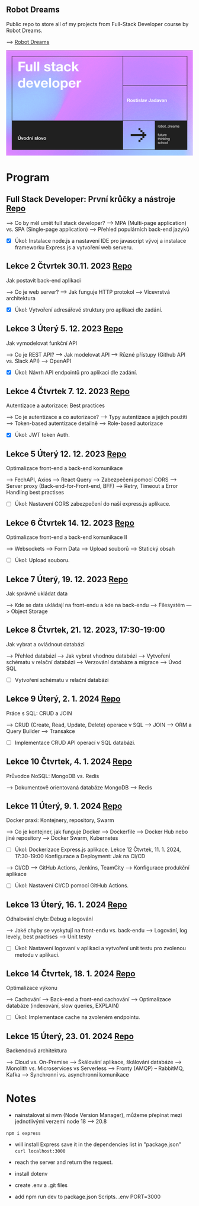 
## Robot Dreams

Public repo to store all of my projects from Full-Stack Developer course by Robot Dreams.

—> [Robot Dreams](https://robotdreams.cz/course/95-full-stack-developer)

![Course Image](fullstackdeveloper.png)
# Program

## Full Stack Developer: První krůčky a nástroje [Repo](https://github.com/nightguarder/FullDevLekce1.git)

—> Co by měl umět full stack developer?
—> MPA (Multi-page application) vs. SPA (Single-page application)
—> Přehled populárních back-end jazyků
 
- [x] Úkol: Instalace node.js a nastavení IDE pro javascript vývoj a instalace frameworku Express.js a vytvoření web serveru.

## Lekce 2  Čtvrtek 30.11. 2023 [Repo](https://github.com/nightguarder/FullDevLekce2.git)
Jak postavit back-end aplikaci

—> Co je web server?
—> Jak funguje HTTP protokol
—> Vícevrstvá architektura
 
- [x] Úkol: Vytvoření adresářové struktury pro aplikaci dle zadání.

## Lekce 3 Úterý 5. 12. 2023 [Repo](https://github.com/nightguarder/FullDevLekce3.git)
Jak vymodelovat funkční API

—> Co je REST API?
—> Jak modelovat API
—> Různé přístupy (Github API vs. Slack API)
—> OpenAPI
 
- [x] Úkol: Návrh API endpointů pro aplikaci dle zadání.
 
## Lekce 4 Čtvrtek 7. 12. 2023 [Repo](https://github.com/nightguarder/FullDevLekce4.git)
 Autentizace a autorizace: Best practices

—> Co je autentizace a co autorizace?
—> Typy autentizace a jejich použití
—> Token-based autentizace detailně
—> Role-based autorizace
 
- [x] Úkol: JWT token Auth.
  
## Lekce 5 Úterý 12. 12. 2023 [Repo]()
Optimalizace front-end a back-end komunikace

—> FechAPI, Axios
—> React Query
—> Zabezpečení pomocí CORS
—> Server proxy (Back-end-for-Front-end, BFF)
—> Retry, Timeout a Error Handling best practises
 
- [ ] Úkol: Nastavení CORS zabezpečení do naší express.js aplikace.
  
## Lekce 6 Čtvrtek 14. 12. 2023 [Repo]()
 Optimalizace front-end a back-end komunikace II

—> Websockets
—> Form Data
—> Upload souborů
—> Statický obsah
 
- [ ] Úkol: Upload souboru.

## Lekce 7 Úterý, 19. 12. 2023 [Repo]()
Jak správně ukládat data

—> Kde se data ukládají na front-endu a kde na back-endu
—> Filesystém
—> Object Storage

## Lekce 8 Čtvrtek, 21. 12. 2023, 17:30-19:00
Jak vybrat a ovládnout databázi

—> Přehled databází
—> Jak vybrat vhodnou databázi
—> Vytvoření schématu v relační databázi
—> Verzování databáze a migrace
—> Úvod SQL
 
- [ ] Vytvoření schématu v relační databázi
  
## Lekce 9 Úterý, 2. 1. 2024 [Repo]()
Práce s SQL: CRUD a JOIN

—> CRUD (Create, Read, Update, Delete) operace v SQL
—> JOIN
—> ORM a Query Builder
—> Transakce
 
- [ ] Implementace CRUD API operací v SQL databázi.
  
## Lekce 10 Čtvrtek, 4. 1. 2024 [Repo]()
Průvodce NoSQL: MongoDB vs. Redis

—> Dokumentově orientovaná databáze MongoDB
—> Redis

## Lekce 11 Úterý, 9. 1. 2024 [Repo]()
Docker praxi: Kontejnery, repository, Swarm

—> Co je kontejner, jak funguje Docker
—> Dockerfile
—> Docker Hub nebo jiné repository
—> Docker Swarm, Kubernetes
 
- [ ] Úkol: Dockerizace Express.js aplikace.
Lekce 12 Čtvrtek, 11. 1. 2024, 17:30-19:00
Konfigurace a Deployment: Jak na CI/CD

—> CI/CD
—> GitHub Actions, Jenkins, TeamCity
—> Konfigurace produkční aplikace
 
- [ ] Úkol: Nastavení CI/CD pomocí GitHub Actions.

## Lekce 13 Úterý, 16. 1. 2024 [Repo]()
Odhalování chyb: Debug a logování

—> Jaké chyby se vyskytují na front-endu vs. back-endu
—> Logování, log levely, best practises
—> Unit testy
 
- [ ] Úkol: Nastavení logovaní v aplikaci a vytvoření unit testu pro zvolenou metodu v aplikaci.
      
## Lekce 14 Čtvrtek, 18. 1. 2024 [Repo]()
Optimalizace výkonu

—> Cachování
—> Back-end a front-end cachování
—> Optimalizace databáze (indexování, slow queries, EXPLAIN)
 
- [ ] Úkol: Implementace cache na zvoleném endpointu.

## Lekce 15 Úterý, 23. 01. 2024 [Repo](Url)
Backendová architektura

—> Cloud vs. On-Premise
—> Škálování aplikace, škálování databáze
—> Monolith vs. Microservices vs Serverless
—> Fronty (AMQP) – RabbitMQ, Kafka
—> Synchronní vs. asynchronní komunikace

# Notes

- nainstalovat si nvm (Node Version Manager), můžeme přepínat mezi jednotlivými verzemi node 18 --> 20.8

``npm i express``
- will install Express save it in the dependencies list in "package.json"
``curl localhost:3000``
- reach the server and return the request.

- install dotenv 
- create .env a .git files
- add npm run dev to package.json Scripts. 
.env
PORT=3000
